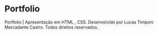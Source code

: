 # Portfolio
Portfolio | Apresentação em HTML , CSS.
Desenvolvido por Lucas Timponi Mercadante Castro. Todos direitos reservados.
